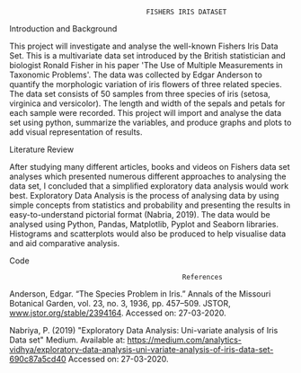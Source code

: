                                       FISHERS IRIS DATASET

Introduction and Background

This project will investigate and analyse the well-known Fishers Iris Data Set. This is a multivariate data set introduced by the British statistician and biologist Ronald Fisher in his paper 'The Use of Multiple Measurements in Taxonomic Problems'. The data was collected by Edgar Anderson to quantify the morphologic variation of iris flowers of three related species. The data set consists of 50 samples from three species of iris (setosa, virginica and versicolor). The length and width of the sepals and petals for each sample were recorded. This project will import and analyse the data set using python, summarize the variables, and produce graphs and plots to add visual representation of results.

Literature Review

After studying many different articles, books and videos on Fishers data set analyses which presented numerous different approaches to analysing the data set, I concluded that a simplified exploratory data analysis would work best. Exploratory Data Analysis is the process of analysing data by using simple concepts from statistics and probability and presenting the results in easy-to-understand pictorial format (Nabria, 2019). The data would be analysed using Python, Pandas, Matplotlib, Pyplot and Seaborn libraries. Histograms and scatterplots would also be produced to help visualise data and aid comparative analysis. 

Code

















                                               References

Anderson, Edgar. “The Species Problem in Iris.” Annals of the Missouri Botanical Garden, vol. 23, no. 3, 1936, pp. 457–509. JSTOR, www.jstor.org/stable/2394164. Accessed on: 27-03-2020.

Nabriya, P. (2019) "Exploratory Data Analysis: Uni-variate analysis of Iris Data set" Medium. Available at: https://medium.com/analytics-vidhya/exploratory-data-analysis-uni-variate-analysis-of-iris-data-set-690c87a5cd40 Accessed on: 27-03-2020.
